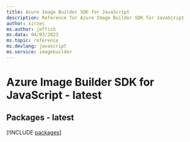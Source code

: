 ```yaml
---
title: Azure Image Builder SDK for JavaScript
description: Reference for Azure Image Builder SDK for JavaScript
author: xirzec
ms.author: jeffish
ms.data: 04/03/2023
ms.topic: reference
ms.devlang: javascript
ms.service: imagebuilder
---
```

# Azure Image Builder SDK for JavaScript - latest
## Packages - latest
[!INCLUDE [packages](image-builder-index.md)]